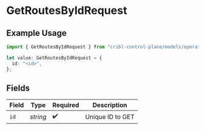 # GetRoutesByIdRequest

## Example Usage

```typescript
import { GetRoutesByIdRequest } from "cribl-control-plane/models/operations";

let value: GetRoutesByIdRequest = {
  id: "<id>",
};
```

## Fields

| Field              | Type               | Required           | Description        |
| ------------------ | ------------------ | ------------------ | ------------------ |
| `id`               | *string*           | :heavy_check_mark: | Unique ID to GET   |